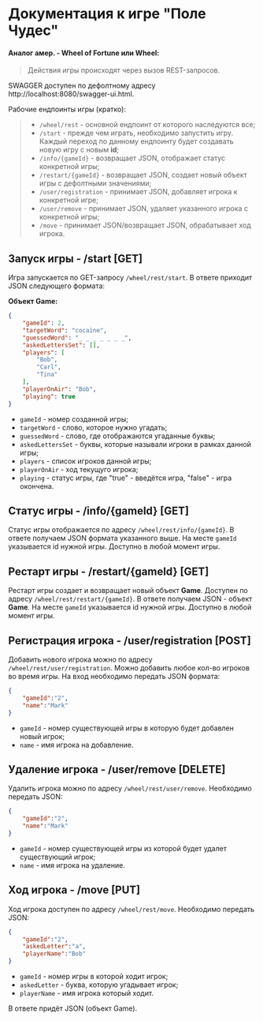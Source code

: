 # Документация к игре "Поле Чудес" 
#### Aналог амер. - Wheel of Fortune или Wheel:

> Действия игры происходят через вызов REST-запросов.

SWAGGER доступен по дефолтному адресу 
http://localhost:8080/swagger-ui.html.

Рабочие ендпоинты игры (кратко):
> - `/wheel/rest` - основной ендпоинт от которого наследуются все;
> - `/start` - прежде чем играть, необходимо запустить игру. Каждый переход по данному ендпоинту будет создавать новую игру с новым **id**;
> - `/info/{gameId}` - возвращает JSON, отображает статус конкретной игры;
> - `/restart/{gameId}` - возвращает JSON, создает новый объект игры с дефолтными значениями;
> - `/user/registration` - принимает JSON, добавляет игрока к конкретной игре;
> - `/user/remove` - принимает JSON, удаляет указанного игрока с конкретной игры;
> - `/move` - принимает JSON/возвращает JSON, обрабатывает ход игрока. 

## Запуск игры - /start [GET]
Игра запускается по GET-запросу `/wheel/rest/start`. В ответе приходит JSON следующего формата:

**Объект Game:**
```json
{
    "gameId": 2,
    "targetWord": "cocaine",
    "guessedWord": "_ _ _ _ _ _ _",
    "askedLettersSet": [],
    "players": [
        "Bob",
        "Carl",
        "Tina"
    ],
    "playerOnAir": "Bob",
    "playing": true
}
```
- `gameId` - номер созданной игры;
- `targetWord` - слово, которое нужно угадать;
- `guessedWord` - слово, где отображаются угаданные буквы;
- `askedLettersSet` - буквы, которые называли игроки в рамках данной игры;
- `players` - список игроков данной игры;
- `playerOnAir` - ход текущуго игрока;
- `playing` - статус игры, где "true" - введётся игра, "false" - игра окончена.

## Статус игры - /info/{gameId} [GET]
Статус игры отображается по адресу `/wheel/rest/info/{gameId}`. 
В ответе получаем JSON формата указанного выше. 
На месте `gameId` указывается id нужной игры.
Доступно в любой момент игры.

## Рестарт игры - /restart/{gameId} [GET]
Рестарт игры создает и возвращает новый объект **Game**. 
Доступен по адресу `/wheel/rest/restart/{gameId}`. 
В ответе получаем JSON - объект **Game**. 
На месте `gameId` указывается id нужной игры.
Доступно в любой момент игры.

## Регистрация игрока - /user/registration [POST]
Добавить нового игрока можно по адресу `/wheel/rest/user/registration`.
Можно добавить любое кол-во игроков во время игры.
На вход необходимо передать JSON формата:
```json
{
    "gameId":"2",
    "name":"Mark"
}
```
- `gameId` - номер существующей игры в которую будет добавлен новый игрок;
- `name` - имя игрока на добавление.

## Удаление игрока - /user/remove [DELETE]
Удалить игрока можно по адресу `/wheel/rest/user/remove`.
Необходимо передать JSON:
```json
{
    "gameId":"2",
    "name":"Mark"
}
```
- `gameId` - номер существующей игры из которой будет удалет существующий игрок;
- `name` - имя игрока на удаление.

## Ход игрока - /move [PUT]
Ход игрока доступен по адресу `/wheel/rest/move`.
Необходимо передать JSON:
```json
{
    "gameId":"2",
    "askedLetter":"a",
    "playerName":"Bob"
}
```
- `gameId` - номер игры в которой ходит игрок;
- `askedLetter` - буква, которую угадывает игрок;
- `playerName` - имя игрока который ходит.

В ответе придёт JSON (объект Game).
